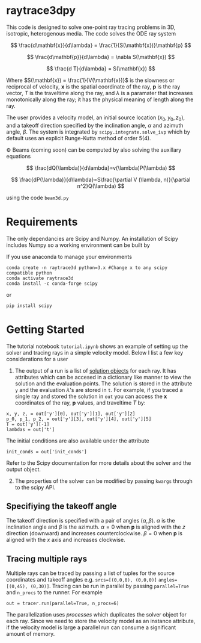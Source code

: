 # raytrace3dpy

This code is designed to solve one-point ray tracing problems in 3D, isotropic, heterogenous media.
The code solves the ODE ray system

$$
\frac{d\mathbf{x}}{d\lambda} = \frac{1}{S(\mathbf{x})}\mathbf{p}
$$

$$
\frac{d\mathbf{p}}{d\lambda} = \nabla S(\mathbf{x})
$$

$$
\frac{d T}{d\lambda} = S(\mathbf{x})
$$

Where $S(\mathbf{x}) = \frac{1}{V(\mathbf{x})}$ is the slowness or reciprocal of velocity, $\mathbf{x}$ is the spatial coordinate of the ray, $\mathbf{p}$ is the ray vector, $T$ is the traveltime along the ray, and $\lambda$ is a paramater that increases monotonically along the ray; it has the physical meaning of length along the ray.

The user provides a velocity model, an initial source location $(x_0, y_0, z_0)$, and a takeoff direction specified by the inclination angle, $\alpha$ and azimuth angle, $\beta$.  The system is integrated by `scipy.integrate.solve_ivp` which by default uses an explicit Runge-Kutta method of order 5(4).

:gear: Beams (coming soon) can be computed by also solving the auxillary equations

$$
\frac{dQ(\lambda)}{d\lambda}=v(\lambda)P(\lambda)
$$

$$
\frac{dP(\lambda)}{d\lambda}=S\frac{\partial V (\lambda, n)}{\partial n^2}Q(\lambda)
$$

using the code `beam3d.py`

# Requirements

The only dependancies are Scipy and Numpy. An installation of Scipy includes Numpy so a working environment can be built by


If you use anaconda to manage your environments

```
conda create -n raytrace3d python=3.x #Change x to any scipy compatible python
conda activate raytrace3d
conda install -c conda-forge scipy 
```

or 

```
pip install scipy
```

# Getting Started

The tutorial notebook `tutorial.ipynb` shows an example of setting up the solver and tracing rays in a simple velocity model. Below I list a few key considerations for a user 

1. The output of a run is a list of [solution objects](https://docs.scipy.org/doc/scipy/reference/generated/scipy.integrate.solve_ivp.html#scipy.integrate.solve_ivp) for each ray. It has attributes which can be accesed in a dictionary like manner to view the solution and the evaluation points. The solution is stored in the attribute `y` and the evaluation $\lambda$'s are stored in `t`. For example, if you traced a single ray and stored the solution in `out` you can access the $\mathbf{x}$ coordinates of the ray, $\mathbf{p}$ values, and traveltime $T$ by:

```
x, y, z, = out['y'][0], out['y'][1], out['y'][2]
p_0, p_1, p_2, = out['y'][3], out['y'][4], out['y'][5]
T = out['y'][-1]
lambdas = out['t']
```
The initial conditions are also available under the attribute 

```
init_conds = out['init_conds']
```
Refer to the Scipy documentation for more details about the solver and the output object.

2. The properties of the solver can be modified by passing `kwargs` through to the scipy API.


## Specifiying the takeoff angle

The takeoff direction is specified with a pair of angles $(\alpha, \beta)$. $\alpha$ is the inclination angle and $\beta$ is the azimuth. $\alpha=0$ when $\mathbf{p}$ is aligned with the $z$ direction (downward) and increases counterclockwise. $\beta=0$ when $\mathbf{p}$ is aligned with the $x$ axis and increases clockwise.

## Tracing multiple rays

Multiple rays can be traced by passing a list of tuples for the source coordinates and takeoff angles e.g. `srcs=[(0,0,0), (0,0,0)]` `angles=[(0,45), (0,30)]`. Tracing can be run in parallel by passing `parallel=True` and `n_procs` to the runner. For example

```
out = tracer.run(parallel=True, n_procs=6)
```

The parallelization uses *processes* which duplicates the solver object for each ray. Since we need to store the velocity model as an instance attribute, if the velocity model is large a parallel run can consume a significant amount of memory. 
